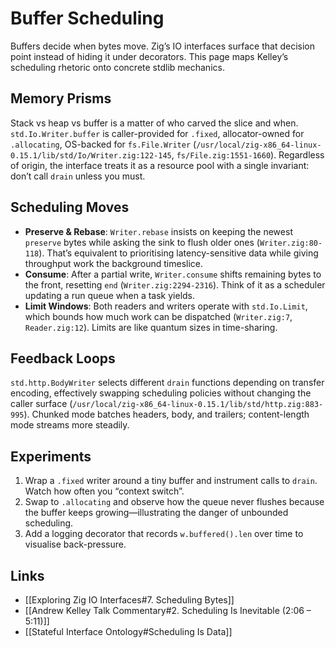 # Buffer Scheduling

Buffers decide when bytes move. Zig’s IO interfaces surface that decision point instead of hiding it under decorators. This page maps Kelley’s scheduling rhetoric onto concrete stdlib mechanics.

## Memory Prisms
Stack vs heap vs buffer is a matter of who carved the slice and when. `std.Io.Writer.buffer` is caller-provided for `.fixed`, allocator-owned for `.allocating`, OS-backed for `fs.File.Writer` (`/usr/local/zig-x86_64-linux-0.15.1/lib/std/Io/Writer.zig:122-145`, `fs/File.zig:1551-1660`). Regardless of origin, the interface treats it as a resource pool with a single invariant: don’t call `drain` unless you must.

## Scheduling Moves
- **Preserve & Rebase**: `Writer.rebase` insists on keeping the newest `preserve` bytes while asking the sink to flush older ones (`Writer.zig:80-118`). That’s equivalent to prioritising latency-sensitive data while giving throughput work the background timeslice.
- **Consume**: After a partial write, `Writer.consume` shifts remaining bytes to the front, resetting `end` (`Writer.zig:2294-2316`). Think of it as a scheduler updating a run queue when a task yields.
- **Limit Windows**: Both readers and writers operate with `std.Io.Limit`, which bounds how much work can be dispatched (`Writer.zig:7`, `Reader.zig:12`). Limits are like quantum sizes in time-sharing.

## Feedback Loops
`std.http.BodyWriter` selects different `drain` functions depending on transfer encoding, effectively swapping scheduling policies without changing the caller surface (`/usr/local/zig-x86_64-linux-0.15.1/lib/std/http.zig:883-995`). Chunked mode batches headers, body, and trailers; content-length mode streams more steadily.

## Experiments
1. Wrap a `.fixed` writer around a tiny buffer and instrument calls to `drain`. Watch how often you “context switch”.
2. Swap to `.allocating` and observe how the queue never flushes because the buffer keeps growing—illustrating the danger of unbounded scheduling.
3. Add a logging decorator that records `w.buffered().len` over time to visualise back-pressure.

## Links
- [[Exploring Zig IO Interfaces#7. Scheduling Bytes]]
- [[Andrew Kelley Talk Commentary#2. Scheduling Is Inevitable (2:06 – 5:11)]]
- [[Stateful Interface Ontology#Scheduling Is Data]]

